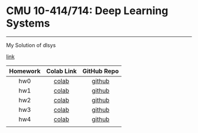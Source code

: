 # CMU 10-414/714: Deep Learning Systems
---

My Solution of dlsys  

[link](https://dlsyscourse.org/)

| Homework | Colab Link | GitHub Repo |  
|:-:|:-:|:-:| 
| hw0 | [colab](https://colab.research.google.com/github/dlsyscourse/hw0/blob/master/hw0.ipynb) | [github](https://github.com/dlsyscourse/hw0) |
| hw1 | [colab](https://colab.research.google.com/github/dlsyscourse/hw1/blob/master/hw1.ipynb) | [github](https://github.com/dlsyscourse/hw1) |
| hw2 | [colab](https://colab.research.google.com/github/dlsyscourse/hw2/blob/master/hw2.ipynb) | [github](https://github.com/dlsyscourse/hw2) |
| hw3 | [colab](https://colab.research.google.com/github/dlsyscourse/hw3/blob/master/hw3.ipynb) | [github](https://github.com/dlsyscourse/hw3) |
| hw4 | [colab](https://colab.research.google.com/github/dlsyscourse/hw4/blob/master/hw4.ipynb) | [github](https://github.com/dlsyscourse/hw4) |
||||
